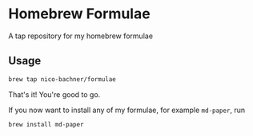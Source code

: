 # Homebrew Formulae
A tap repository for my homebrew formulae

## Usage
``` sh
brew tap nico-bachner/formulae
```
That's it! You're good to go.

If you now want to install any of my formulae, for example `md-paper`, run 
``` sh
brew install md-paper
```
